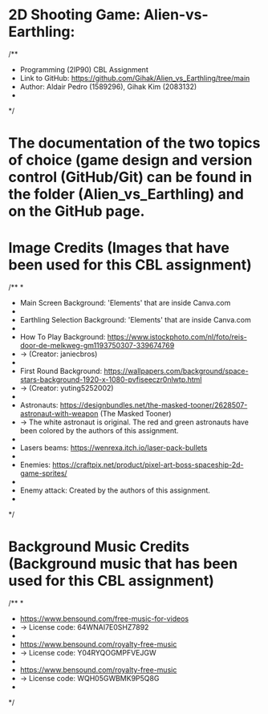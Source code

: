 # 2D Shooting Game: Alien-vs-Earthling: 
/**
* Programming (2IP90) CBL Assignment 
* Link to GitHub: https://github.com/Gihak/Alien_vs_Earthling/tree/main
* Author: Aldair Pedro (1589296), Gihak Kim (2083132)
* 
*/

# The documentation of the two topics of choice (game design and version control (GitHub/Git) can be found in the folder (Alien_vs_Earthling) and on the GitHub page. 

# Image Credits (Images that have been used for this CBL assignment)
/**
*
* Main Screen Background: 'Elements' that are inside Canva.com
* 
* Earthling Selection Background: 'Elements' that are inside Canva.com
* 
*   How To Play Background: https://www.istockphoto.com/nl/foto/reis-door-de-melkweg-gm1193750307-339674769
*   -> (Creator: janiecbros)
*   
* First Round Background: https://wallpapers.com/background/space-stars-background-1920-x-1080-pvfiseeczr0nlwtp.html
*   -> (Creator: yuting5252002)
*   
* Astronauts: https://designbundles.net/the-masked-tooner/2628507-astronaut-with-weapon (The Masked Tooner)
*   -> The white astronaut is original. The red and green astronauts have been colored by the authors of this assignment.
*   
* Lasers beams: https://wenrexa.itch.io/laser-pack-bullets
* 
* Enemies: https://craftpix.net/product/pixel-art-boss-spaceship-2d-game-sprites/
* 
* Enemy attack: Created by the authors of this assignment.
* 
*/


# Background Music Credits (Background music that has been used for this CBL assignment)
/**
*
* https://www.bensound.com/free-music-for-videos
*   -> License code: 64WNAI7E0SHZ7892
*   
* https://www.bensound.com/royalty-free-music
*   -> License code: Y04RYQOGMPFVEJGW
*   
* https://www.bensound.com/royalty-free-music
*   -> License code: WQH05GWBMK9P5Q8G
*   
*/
